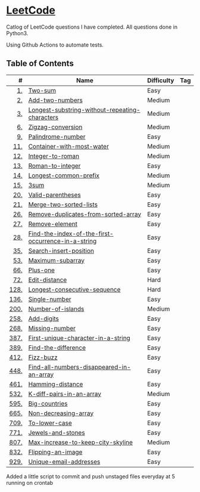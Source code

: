 # [LeetCode](https://leetcode.com/kedington/)

Catlog of LeetCode questions I have completed. All questions done in Python3.

Using Github Actions to automate tests.

## Table of Contents

| # | Name | Difficulty | Tag | 
|--:|------|------------|-----|
| [1.](https://leetcode.com/problems/two-sum/) | [Two-sum](problems/1_two-sum) | Easy | |
| [2.](https://leetcode.com/problems/add-two-numbers/) | [Add-two-numbers](problems/2_add-two-numbers) | Medium | |
| [3.](https://leetcode.com/problems/longest-substring-without-repeating-characters/) | [Longest-substring-without-repeating-characters](problems/3_longest-substring-without-repeating-characters) | Medium | |
| [6.](https://leetcode.com/problems/zigzag-conversion/) | [Zigzag-conversion](problems/6_zigzag-conversion) | Medium | |
| [9.](https://leetcode.com/problems/palindrome-number/) | [Palindrome-number](problems/9_palindrome-number) | Easy | |
| [11.](https://leetcode.com/problems/container-with-most-water/) | [Container-with-most-water](problems/11_container-with-most-water) | Medium | |
| [12.](https://leetcode.com/problems/integer-to-roman/) | [Integer-to-roman](problems/12_integer-to-roman) | Medium | |
| [13.](https://leetcode.com/problems/roman-to-integer/) | [Roman-to-integer](problems/13_roman-to-integer) | Easy | |
| [14.](https://leetcode.com/problems/longest-common-prefix/) | [Longest-common-prefix](problems/14_longest-common-prefix) | Medium | |
| [15.](https://leetcode.com/problems/3sum/) | [3sum](problems/15_3sum) | Medium | |
| [20.](https://leetcode.com/problems/valid-parentheses/) | [Valid-parentheses](problems/20_valid-parentheses) | Easy | |
| [21.](https://leetcode.com/problems/merge-two-sorted-lists/) | [Merge-two-sorted-lists](problems/21_merge-two-sorted-lists) | Easy | |
| [26.](https://leetcode.com/problems/remove-duplicates-from-sorted-array/) | [Remove-duplicates-from-sorted-array](problems/26_remove-duplicates-from-sorted-array) | Easy | |
| [27.](https://leetcode.com/problems/remove-element/) | [Remove-element](problems/27_remove-element) | Easy | |
| [28.](https://leetcode.com/problems/find-the-index-of-the-first-occurrence-in-a-string/) | [Find-the-index-of-the-first-occurrence-in-a-string](problems/28_find-the-index-of-the-first-occurrence-in-a-string) | Easy | |
| [35.](https://leetcode.com/problems/search-insert-position/) | [Search-insert-position](problems/35_search-insert-position) | Easy | |
| [53.](https://leetcode.com/problems/maximum-subarray/) | [Maximum-subarray](problems/53_maximum-subarray) | Easy | |
| [66.](https://leetcode.com/problems/plus-one/) | [Plus-one](problems/66_plus-one) | Easy | |
| [72.](https://leetcode.com/problems/edit-distance/) | [Edit-distance](problems/72_edit-distance) | Hard | |
| [128.](https://leetcode.com/problems/longest-consecutive-sequence/) | [Longest-consecutive-sequence](problems/128_longest-consecutive-sequence) | Hard | |
| [136.](https://leetcode.com/problems/single-number/) | [Single-number](problems/136_single-number) | Easy | |
| [200.](https://leetcode.com/problems/number-of-islands/) | [Number-of-islands](problems/200_number-of-islands) | Medium | |
| [258.](https://leetcode.com/problems/add-digits/) | [Add-digits](problems/258_add-digits) | Easy | |
| [268.](https://leetcode.com/problems/missing-number/) | [Missing-number](problems/268_missing-number) | Easy | |
| [387.](https://leetcode.com/problems/first-unique-character-in-a-string/) | [First-unique-character-in-a-string](problems/387_first-unique-character-in-a-string) | Easy | |
| [389.](https://leetcode.com/problems/find-the-difference/) | [Find-the-difference](problems/389_find-the-difference) | Easy | |
| [412.](https://leetcode.com/problems/fizz-buzz/) | [Fizz-buzz](problems/412_fizz-buzz) | Easy | |
| [448.](https://leetcode.com/problems/find-all-numbers-disappeared-in-an-array/) | [Find-all-numbers-disappeared-in-an-array](problems/448_find-all-numbers-disappeared-in-an-array) | Easy | |
| [461.](https://leetcode.com/problems/hamming-distance/) | [Hamming-distance](problems/461_hamming-distance) | Easy | |
| [532.](https://leetcode.com/problems/k-diff-pairs-in-an-array/) | [K-diff-pairs-in-an-array](problems/532_k-diff-pairs-in-an-array) | Medium | |
| [595.](https://leetcode.com/problems/big-countries/) | [Big-countries](problems/595_big-countries) | Easy | |
| [665.](https://leetcode.com/problems/non-decreasing-array/) | [Non-decreasing-array](problems/665_non-decreasing-array) | Easy | |
| [709.](https://leetcode.com/problems/to-lower-case/) | [To-lower-case](problems/709_to-lower-case) | Easy | |
| [771.](https://leetcode.com/problems/jewels-and-stones/) | [Jewels-and-stones](problems/771_jewels-and-stones) | Easy | |
| [807.](https://leetcode.com/problems/max-increase-to-keep-city-skyline/) | [Max-increase-to-keep-city-skyline](problems/807_max-increase-to-keep-city-skyline) | Medium | |
| [832.](https://leetcode.com/problems/flipping-an-image/) | [Flipping-an-image](problems/832_flipping-an-image) | Easy | |
| [929.](https://leetcode.com/problems/unique-email-addresses/) | [Unique-email-addresses](problems/929_unique-email-addresses) | Easy | |

Added a little script to commit and push unstaged files everyday at 5 running on crontab
